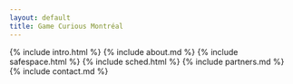 ```yaml
---
layout: default
title: Game Curious Montréal
---
```

{% include intro.html %}
{% include about.md %}
{% include safespace.html %}
{% include sched.html %}
{% include partners.md %}
{% include contact.md %}
